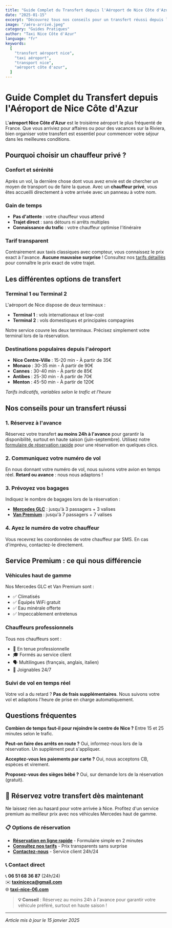 ```yaml
---
title: "Guide Complet du Transfert depuis l'Aéroport de Nice Côte d'Azur"
date: "2025-01-15"
excerpt: "Découvrez tous nos conseils pour un transfert réussi depuis l'aéroport de Nice. Prix, durées, options et astuces pour voyager sereinement."
image: "/aéro-arrivé.jpeg"
category: "Guides Pratiques"
author: "Taxi Nice Côte d'Azur"
language: "fr"
keywords:
  [
    "transfert aéroport nice",
    "taxi aéroport",
    "transport nice",
    "aéroport côte d'azur",
  ]
---
```


# Guide Complet du Transfert depuis l'Aéroport de Nice Côte d'Azur

L'**aéroport Nice Côte d'Azur** est le troisième aéroport le plus fréquenté de France. Que vous arriviez pour affaires ou pour des vacances sur la Riviera, bien organiser votre transfert est essentiel pour commencer votre séjour dans les meilleures conditions.

## Pourquoi choisir un chauffeur privé ?

### Confort et sérénité

Après un vol, la dernière chose dont vous avez envie est de chercher un moyen de transport ou de faire la queue. Avec un **chauffeur privé**, vous êtes accueilli directement à votre arrivée avec un panneau à votre nom.

### Gain de temps

- **Pas d'attente** : votre chauffeur vous attend
- **Trajet direct** : sans détours ni arrêts multiples
- **Connaissance du trafic** : votre chauffeur optimise l'itinéraire

### Tarif transparent

Contrairement aux taxis classiques avec compteur, vous connaissez le prix exact à l'avance. **Aucune mauvaise surprise** ! Consultez nos [tarifs détaillés](/tarifs) pour connaître le prix exact de votre trajet.

## Les différentes options de transfert

### Terminal 1 ou Terminal 2

L'aéroport de Nice dispose de deux terminaux :

- **Terminal 1** : vols internationaux et low-cost
- **Terminal 2** : vols domestiques et principales compagnies

Notre service couvre les deux terminaux. Précisez simplement votre terminal lors de la réservation.

### Destinations populaires depuis l'aéroport

- **Nice Centre-Ville** : 15-20 min - À partir de 35€
- **Monaco** : 30-35 min - À partir de 90€
- **Cannes** : 30-40 min - À partir de 85€
- **Antibes** : 25-30 min - À partir de 70€
- **Menton** : 45-50 min - À partir de 120€

_Tarifs indicatifs, variables selon le trafic et l'heure_

## Nos conseils pour un transfert réussi

### 1. Réservez à l'avance

Réservez votre transfert **au moins 24h à l'avance** pour garantir la disponibilité, surtout en haute saison (juin-septembre). Utilisez notre [formulaire de réservation rapide](/reservation) pour une réservation en quelques clics.

### 2. Communiquez votre numéro de vol

En nous donnant votre numéro de vol, nous suivons votre avion en temps réel. **Retard ou avance** : nous nous adaptons !

### 3. Prévoyez vos bagages

Indiquez le nombre de bagages lors de la réservation :

- **[Mercedes GLC](/services)** : jusqu'à 3 passagers + 3 valises
- **[Van Premium](/services)** : jusqu'à 7 passagers + 7 valises

### 4. Ayez le numéro de votre chauffeur

Vous recevrez les coordonnées de votre chauffeur par SMS. En cas d'imprévu, contactez-le directement.

## Service Premium : ce qui nous différencie

### Véhicules haut de gamme

Nos Mercedes GLC et Van Premium sont :

- ✅ Climatisés
- ✅ Équipés WiFi gratuit
- ✅ Eau minérale offerte
- ✅ Impeccablement entretenus

### Chauffeurs professionnels

Tous nos chauffeurs sont :

- 👔 En tenue professionnelle
- 🎓 Formés au service client
- 🗣️ Multilingues (français, anglais, italien)
- 📱 Joignables 24/7

### Suivi de vol en temps réel

Votre vol a du retard ? **Pas de frais supplémentaires**. Nous suivons votre vol et adaptons l'heure de prise en charge automatiquement.

## Questions fréquentes

**Combien de temps faut-il pour rejoindre le centre de Nice ?**
Entre 15 et 25 minutes selon le trafic.

**Peut-on faire des arrêts en route ?**
Oui, informez-nous lors de la réservation. Un supplément peut s'appliquer.

**Acceptez-vous les paiements par carte ?**
Oui, nous acceptons CB, espèces et virement.

**Proposez-vous des sièges bébé ?**
Oui, sur demande lors de la réservation (gratuit).

## 🚗 Réservez votre transfert dès maintenant

Ne laissez rien au hasard pour votre arrivée à Nice. Profitez d'un service premium au meilleur prix avec nos véhicules Mercedes haut de gamme.

### 📋 Options de réservation

- **[Réservation en ligne rapide](/reservation)** - Formulaire simple en 2 minutes
- **[Consultez nos tarifs](/tarifs)** - Prix transparents sans surprise
- **[Contactez-nous](/contact)** - Service client 24h/24

### 📞 Contact direct

📞 **06 51 68 36 87** (24h/24)  
✉️ **taxiniceca@gmail.com**  
🌐 **[taxi-nice-06.com](https://taxi-nice-06.com)**

> **💡 Conseil** : Réservez au moins 24h à l'avance pour garantir votre véhicule préféré, surtout en haute saison !

---

_Article mis à jour le 15 janvier 2025_
